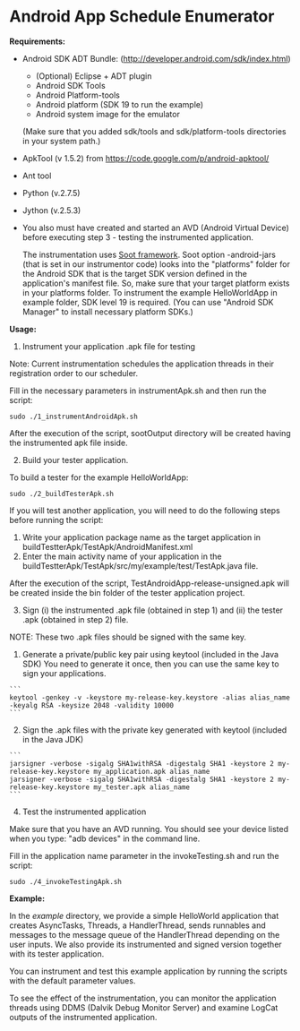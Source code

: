 # Android App Schedule Enumerator


**Requirements:**

- Android SDK ADT Bundle:
(http://developer.android.com/sdk/index.html)
  - (Optional) Eclipse + ADT plugin
  - Android SDK Tools
  - Android Platform-tools
  - Android platform (SDK 19 to run the example)
  - Android system image for the emulator

  (Make sure that you added sdk/tools and sdk/platform-tools directories in your system path.)

- ApkTool (v 1.5.2) from https://code.google.com/p/android-apktool/

- Ant tool

- Python (v.2.7.5) 
 
- Jython (v.2.5.3)


- You also must have created and started an AVD (Android Virtual Device) before executing step 3 - testing the instrumented application.

  The instrumentation uses [Soot framework](https://github.com/Sable/soot). Soot option -android-jars (that is set in our instrumentor code) looks into the "platforms" folder for the Android SDK that is the target SDK version defined in the application's manifest file. So, make sure that your target platform exists in your platforms folder. To instrument the example HelloWorldApp in example folder, SDK level 19 is required. (You can use "Android SDK Manager" to install necessary platform SDKs.)

**Usage:**

1. Instrument your application .apk file for testing
  
  Note: Current instrumentation schedules the application threads in their registration order to our scheduler.

  Fill in the necessary parameters in instrumentApk.sh and then run the script:

  ```
  sudo ./1_instrumentAndroidApk.sh
  ```

  After the execution of the script, sootOutput directory will be created having the instrumented apk file inside.


2. Build your tester application.

  To build a tester for the example HelloWorldApp:

   ```
  sudo ./2_buildTesterApk.sh
  ```

  If you will test another application, you will need to do the following steps before running the script:
  
  1. Write your application package name as the target application in buildTestterApk/TestApk/AndroidManifest.xml
  2. Enter the main activity name of your application in the buildTestterApk/TestApk/src/my/example/test/TestApk.java file.
  
  After the execution of the script, TestAndroidApp-release-unsigned.apk will be created inside the bin folder of the tester application project.


3. Sign (i) the instrumented .apk file (obtained in step 1) and (ii) the tester .apk (obtained in step 2) file.

  NOTE: These two .apk files should be signed with the same key.

  1. Generate a private/public key pair using keytool (included in the Java SDK) 
  You need to generate it once, then you can use the same key to sign your applications. 

    ```
    keytool -genkey -v -keystore my-release-key.keystore -alias alias_name -keyalg RSA -keysize 2048 -validity 10000
    ```

  2. Sign the .apk files with the private key generated with keytool (included in the Java JDK)

    ```
    jarsigner -verbose -sigalg SHA1withRSA -digestalg SHA1 -keystore 2 my-release-key.keystore my_application.apk alias_name
    jarsigner -verbose -sigalg SHA1withRSA -digestalg SHA1 -keystore 2 my-release-key.keystore my_tester.apk alias_name
    ```


4. Test the instrumented application

  Make sure that you have an AVD running. You should see your device listed when you type: "adb devices" in the command line.
	
  Fill in the application name parameter in the invokeTesting.sh  and run the script:

  ``` 
  sudo ./4_invokeTestingApk.sh
  ```


**Example:**

In the *example* directory, we provide a simple HelloWorld application that creates AsyncTasks, Threads, a HandlerThread, sends runnables and messages to the message queue of the HandlerThread depending on the user inputs. We also provide its instrumented and signed version together with its tester application.

You can instrument and test this example application by running the scripts with the default parameter values.

To see the effect of the instrumentation, you can monitor the application threads using DDMS (Dalvik Debug Monitor Server) and examine LogCat outputs of the instrumented application.
